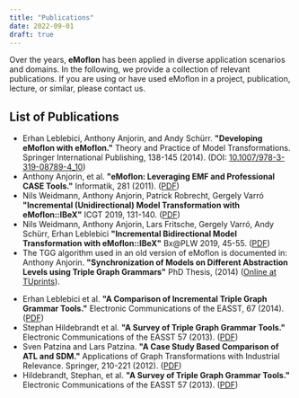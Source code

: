```yaml
---
title: "Publications"
date: 2022-09-01
draft: true
---
```


Over the years, **eMoflon** has been applied in diverse application scenarios and domains.
In the following, we provide a collection of relevant publications.
If you are using or have used eMoflon in a project, publication, lecture, or similar, please contact us.

## List of Publications

<!-- background information -->
- Erhan Leblebici, Anthony Anjorin, and Andy Schürr. **"Developing eMoflon with eMoflon."** Theory and Practice of Model Transformations. Springer International Publishing, 138-145 (2014). (DOI: [10.1007/978-3-319-08789-4_10](https://doi.org/10.1007/978-3-319-08789-4_10))
- Anthony Anjorin, et al. **"eMoflon: Leveraging EMF and Professional CASE Tools."** Informatik, 281 (2011). ([PDF](https://cs.emis.de/LNI/Proceedings/Proceedings192/281.pdf))
- Nils Weidmann, Anthony Anjorin, Patrick Robrecht, Gergely Varró **"Incremental (Unidirectional) Model Transformation with eMoflon::IBeX"** ICGT 2019, 131-140. ([PDF](https://link.springer.com/content/pdf/10.1007%2F978-3-030-23611-3_8.pdf))
- Nils Weidmann, Anthony Anjorin, Lars Fritsche, Gergely Varró, Andy Schürr, Erhan Leblebici **"Incremental Bidirectional Model Transformation with eMoflon::IBeX"** Bx@PLW 2019, 45-55. ([PDF](http://ceur-ws.org/Vol-2355/paper4.pdf))
- The TGG algorithm used in an old version of eMoflon is documented in: Anthony Anjorin. **"Synchronization of Models on Different Abstraction Levels using Triple Graph Grammars"** PhD Thesis, (2014) ([Online at TUprints](https://tuprints.ulb.tu-darmstadt.de/4399/)).
<!-- comparison -->
- Erhan Leblebici et al. **"A Comparison of Incremental Triple Graph Grammar Tools."** Electronic Communications of the EASST, 67 (2014). ([PDF](https://journal.ub.tu-berlin.de/eceasst/article/view/939))
- Stephan Hildebrandt et al. **"A Survey of Triple Graph Grammar Tools."** Electronic Communications of the EASST 57 (2013). ([PDF](https://journal.ub.tu-berlin.de/eceasst/article/view/865/0))
- Sven Patzina and Lars Patzina. **"A Case Study Based Comparison of ATL and SDM."** Applications of Graph Transformations with Industrial Relevance. Springer, 210-221 (2012). ([PDF](https://dx.doi.org/10.1007/978-3-642-34176-2_18))
- Hildebrandt, Stephan, et al. **"A Survey of Triple Graph Grammar Tools."** Electronic Communications of the EASST 57 (2013). ([PDF](https://journal.ub.tu-berlin.de/eceasst/article/view/865/0))
